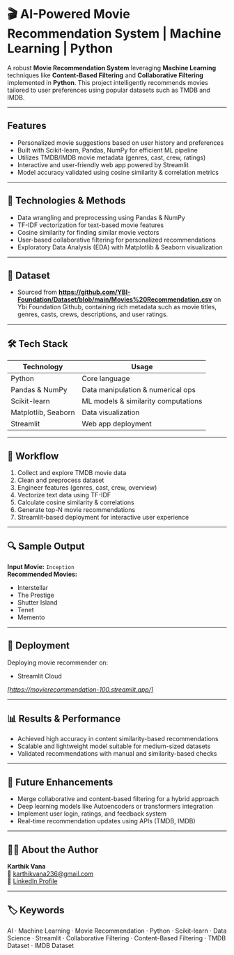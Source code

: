 # 🎬 AI-Powered Movie Recommendation System | Machine Learning | Python

A robust **Movie Recommendation System** leveraging **Machine Learning** techniques like **Content-Based Filtering** and **Collaborative Filtering** implemented in **Python**. This project intelligently recommends movies tailored to user preferences using popular datasets such as TMDB and IMDB.

---

##  Features
-  Personalized movie suggestions based on user history and preferences  
-  Built with Scikit-learn, Pandas, NumPy for efficient ML pipeline  
-  Utilizes TMDB/IMDB movie metadata (genres, cast, crew, ratings)  
-  Interactive and user-friendly web app powered by Streamlit  
-  Model accuracy validated using cosine similarity & correlation metrics  

---

## 🧩 Technologies & Methods
- Data wrangling and preprocessing using Pandas & NumPy  
- TF-IDF vectorization for text-based movie features  
- Cosine similarity for finding similar movie vectors  
- User-based collaborative filtering for personalized recommendations  
- Exploratory Data Analysis (EDA) with Matplotlib & Seaborn visualization  

---

## 🎥 Dataset
- Sourced from **https://github.com/YBI-Foundation/Dataset/blob/main/Movies%20Recommendation.csv** on Ybi Foundation Github, containing rich metadata such as movie titles, genres, casts, crews, descriptions, and user ratings.  

---

## 🛠 Tech Stack
| Technology       | Usage                               |
|------------------|-----------------------------------|
| Python           | Core language                     |
| Pandas & NumPy   | Data manipulation & numerical ops  |
| Scikit-learn     | ML models & similarity computations|
| Matplotlib, Seaborn| Data visualization               |
| Streamlit        | Web app deployment                |

---

## 🔄 Workflow
1. Collect and explore TMDB movie data  
2. Clean and preprocess dataset  
3. Engineer features (genres, cast, crew, overview)  
4. Vectorize text data using TF-IDF  
5. Calculate cosine similarity & correlations  
6. Generate top-N movie recommendations  
7. Streamlit-based deployment for interactive user experience  

---

## 🔍 Sample Output
**Input Movie:** `Inception`  
**Recommended Movies:**  
- Interstellar  
- The Prestige  
- Shutter Island  
- Tenet  
- Memento  

---

## 🏁 Deployment
Deploying movie recommender on:
- Streamlit Cloud  

*[https://movierecommendation-100.streamlit.app/]*

---

## 📊 Results & Performance
- Achieved high accuracy in content similarity-based recommendations  
- Scalable and lightweight model suitable for medium-sized datasets  
- Validated recommendations with manual and similarity-based checks  

---

## 🌟 Future Enhancements
- Merge collaborative and content-based filtering for a hybrid approach  
- Deep learning models like Autoencoders or transformers integration  
- Implement user login, ratings, and feedback system  
- Real-time recommendation updates using APIs (TMDB, IMDB)

---

## 👨‍💻 About the Author
**Karthik Vana**  
📧 [karthikvana236@gmail.com](mailto:karthikvana236@gmail.com)  
💼 [LinkedIn Profile](https://www.linkedin.com/in/karthik-vana)  

---

## 🏷 Keywords
AI · Machine Learning · Movie Recommendation · Python · Scikit-learn · Data Science · Streamlit · Collaborative Filtering · Content-Based Filtering · TMDB Dataset · IMDB Dataset

